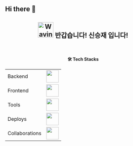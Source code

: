 ## Hi there 👋

<!--
**seungjaeshina/seungjaeshina** is a ✨ _special_ ✨ repository because its `README.md` (this file) appears on your GitHub profile.

Here are some ideas to get you started:

- 🔭 I’m currently working on ...
- 🌱 I’m currently learning ...
- 👯 I’m looking to collaborate on ...
- 🤔 I’m looking for help with ...
- 💬 Ask me about ...
- 📫 How to reach me: ...
- 😄 Pronouns: ...
- ⚡ Fun fact: ...
-->
<div align=center>
  <h2>
    <img src="https://raw.githubusercontent.com/Tarikul-Islam-Anik/Animated-Fluent-Emojis/master/Emojis/Hand%20gestures/Waving%20Hand%20Light%20Skin%20Tone.png" alt="Waving Hand Light Skin Tone" width="50" height="50" /> 
    반갑습니다! 신승재 입니다! 
  </h2>
  <br/> 

  <h4> 🛠 Tech Stacks </h4>
  <table>
    <tbody>
      <tr>
        <td>Backend</td>
        <td>
          <img src="https://skillicons.dev/icons?i=java,spring,hibernate,mysql" height="40" />
        </td>
      </tr>
      <tr>
        <td>Frontend</td>
        <td>
          <img src="https://skillicons.dev/icons?i=html,css,js,react" height="40" />
        </td>
      </tr>
      <tr>
        <td>Tools</td>
        <td>
          <img src="https://skillicons.dev/icons?i=git,idea,bash" height="40" />
        </td>
      </tr>
      <tr>
        <td>Deploys</td>
        <td>
          <img src="https://skillicons.dev/icons?i=docker,githubactions,vercel,aws,linux" height="40" />
        </td>
      </tr>
      <tr>
        <td>Collaborations</td>
        <td>
          <img src="https://skillicons.dev/icons?i=discord,notion,figma,postman" height="40" />
        </td>
      </tr>
    </tbody>
  </table>
  <br/>
  
</div>
